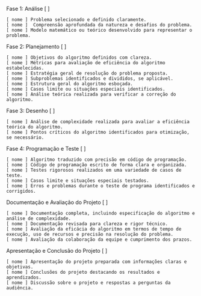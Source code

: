 Fase 1: Análise [ ] 

    [ nome ] Problema selecionado e definido claramente.
    [ nome ]  Compreensão aprofundada da natureza e desafios do problema.
    [ nome ] Modelo matemático ou teórico desenvolvido para representar o problema.

Fase 2: Planejamento [ ] 

    [ nome ] Objetivos do algoritmo definidos com clareza.
    [ nome ] Métricas para avaliação de eficiência do algoritmo estabelecidas.
    [ nome ] Estratégia geral de resolução do problema proposta.
    [ nome ] Subproblemas identificados e divididos, se aplicável.
    [ nome ] Estrutura geral do algoritmo esboçada.
    [ nome ] Casos limite ou situações especiais identificados.
    [ nome ] Análise teórica realizada para verificar a correção do algoritmo.

Fase 3: Desenho [ ] 

    [ nome ] Análise de complexidade realizada para avaliar a eficiência teórica do algoritmo.
    [ nome ] Pontos críticos do algoritmo identificados para otimização, se necessário.

Fase 4: Programação e Teste [ ] 

    [ nome ] Algoritmo traduzido com precisão em código de programação.
    [ nome ] Código de programação escrito de forma clara e organizada.
    [ nome ] Testes rigorosos realizados em uma variedade de casos de teste.
    [ nome ] Casos limite e situações especiais testados.
    [ nome ] Erros e problemas durante o teste de programa identificados e corrigidos.

Documentação e Avaliação do Projeto [ ] 

    [ nome ] Documentação completa, incluindo especificação do algoritmo e análise de complexidade.
    [ nome ] Documentação revisada para clareza e rigor técnico.
    [ nome ] Avaliação da eficácia do algoritmo em termos de tempo de execução, uso de recursos e precisão na resolução do problema.
    [ nome ] Avaliação da colaboração da equipe e cumprimento dos prazos.

Apresentação e Conclusão do Projeto [ ] 

    [ nome ] Apresentação do projeto preparada com informações claras e objetivas.
    [ nome ] Conclusões do projeto destacando os resultados e aprendizados.
    [ nome ] Discussão sobre o projeto e respostas a perguntas da audiência.
